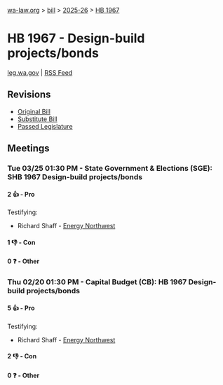 [wa-law.org](/) > [bill](/bill/) > [2025-26](/bill/2025-26/) > [HB 1967](/bill/2025-26/hb/1967/)

# HB 1967 - Design-build projects/bonds
[leg.wa.gov](https://app.leg.wa.gov/billsummary?BillNumber=1967&Year=2025&Initiative=false) | [RSS Feed](./rss.xml)

## Revisions
* [Original Bill](1/)
* [Substitute Bill](S/)
* [Passed Legislature](S.PL/)

## Meetings
### Tue 03/25 01:30 PM - State Government & Elections (SGE): SHB 1967 Design-build projects/bonds
#### 2 👍 - Pro
Testifying:
* Richard Shaff - [Energy Northwest](/org/energy_northwest/)

#### 1 👎 - Con

#### 0 ❓ - Other

### Thu 02/20 01:30 PM - Capital Budget (CB): HB 1967 Design-build projects/bonds
#### 5 👍 - Pro
Testifying:
* Richard Shaff - [Energy Northwest](/org/energy_northwest/)

#### 2 👎 - Con

#### 0 ❓ - Other
